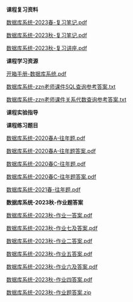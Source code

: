 **课程复习资料**

[数据库系统-2023春-复习笔记.pdf](https://gh.hitcs.cc/https://raw.githubusercontent.com/HIT-OpenCS/CS_Courses/main/公共课程/数据库系统/课程复习资料/数据库系统-2023春-复习笔记.pdf)

[数据库系统-2023秋-复习笔记.pdf](https://gh.hitcs.cc/https://raw.githubusercontent.com/HIT-OpenCS/CS_Courses/main/公共课程/数据库系统/课程复习资料/数据库系统-2023秋-复习笔记.pdf)

[数据库系统-2023秋-复习讲座.pdf](https://gh.hitcs.cc/https://raw.githubusercontent.com/HIT-OpenCS/CS_Courses/main/公共课程/数据库系统/课程复习资料/数据库系统-2023秋-复习讲座.pdf)

**课程学习资源**

[开箱手册-数据库系统.pdf](https://gh.hitcs.cc/https://raw.githubusercontent.com/HIT-OpenCS/CS_Courses/main/公共课程/数据库系统/课程学习资源/开箱手册-数据库系统.pdf)

[数据库系统-zzn老师课件SQL查询参考答案.txt](https://gh.hitcs.cc/https://raw.githubusercontent.com/HIT-OpenCS/CS_Courses/main/公共课程/数据库系统/课程学习资源/数据库系统-zzn老师课件SQL查询参考答案.txt)

[数据库系统-zzn老师课件关系代数查询参考答案.txt](https://gh.hitcs.cc/https://raw.githubusercontent.com/HIT-OpenCS/CS_Courses/main/公共课程/数据库系统/课程学习资源/数据库系统-zzn老师课件关系代数查询参考答案.txt)

**课程实验指导**

**课程练习题目**

[数据库系统-2020春A-往年题.pdf](https://gh.hitcs.cc/https://raw.githubusercontent.com/HIT-OpenCS/CS_Courses/main/公共课程/数据库系统/课程练习题目/数据库系统-2020春A-往年题.pdf)

[数据库系统-2020春A-往年题答案.pdf](https://gh.hitcs.cc/https://raw.githubusercontent.com/HIT-OpenCS/CS_Courses/main/公共课程/数据库系统/课程练习题目/数据库系统-2020春A-往年题答案.pdf)

[数据库系统-2020春C-往年题.pdf](https://gh.hitcs.cc/https://raw.githubusercontent.com/HIT-OpenCS/CS_Courses/main/公共课程/数据库系统/课程练习题目/数据库系统-2020春C-往年题.pdf)

[数据库系统-2020春C-往年题答案.pdf](https://gh.hitcs.cc/https://raw.githubusercontent.com/HIT-OpenCS/CS_Courses/main/公共课程/数据库系统/课程练习题目/数据库系统-2020春C-往年题答案.pdf)

[数据库系统-2021春-往年题.pdf](https://gh.hitcs.cc/https://raw.githubusercontent.com/HIT-OpenCS/CS_Courses/main/公共课程/数据库系统/课程练习题目/数据库系统-2021春-往年题.pdf)

**数据库系统-2023秋-作业题答案**

[数据库系统-2023秋-作业一答案.pdf](https://gh.hitcs.cc/https://raw.githubusercontent.com/HIT-OpenCS/CS_Courses/main/公共课程/数据库系统/课程练习题目/数据库系统-2023秋-作业题答案/数据库系统-2023秋-作业一答案.pdf)

[数据库系统-2023秋-作业七及答案.pdf](https://gh.hitcs.cc/https://raw.githubusercontent.com/HIT-OpenCS/CS_Courses/main/公共课程/数据库系统/课程练习题目/数据库系统-2023秋-作业题答案/数据库系统-2023秋-作业七及答案.pdf)

[数据库系统-2023秋-作业二答案.pdf](https://gh.hitcs.cc/https://raw.githubusercontent.com/HIT-OpenCS/CS_Courses/main/公共课程/数据库系统/课程练习题目/数据库系统-2023秋-作业题答案/数据库系统-2023秋-作业二答案.pdf)

[数据库系统-2023秋-作业五答案.pdf](https://gh.hitcs.cc/https://raw.githubusercontent.com/HIT-OpenCS/CS_Courses/main/公共课程/数据库系统/课程练习题目/数据库系统-2023秋-作业题答案/数据库系统-2023秋-作业五答案.pdf)

[数据库系统-2023秋-作业六及答案.pdf](https://gh.hitcs.cc/https://raw.githubusercontent.com/HIT-OpenCS/CS_Courses/main/公共课程/数据库系统/课程练习题目/数据库系统-2023秋-作业题答案/数据库系统-2023秋-作业六及答案.pdf)

[数据库系统-2023秋-作业四答案.pdf](https://gh.hitcs.cc/https://raw.githubusercontent.com/HIT-OpenCS/CS_Courses/main/公共课程/数据库系统/课程练习题目/数据库系统-2023秋-作业题答案/数据库系统-2023秋-作业四答案.pdf)

[数据库系统-2023秋-作业题答案.zip](https://gh.hitcs.cc/https://raw.githubusercontent.com/HIT-OpenCS/CS_Courses/main/公共课程/数据库系统/课程练习题目/数据库系统-2023秋-作业题答案.zip)

